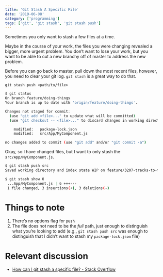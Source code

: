```yaml
---
title: 'Git Stash A Specific File'
date: '2019-06-08'
category: ['programming']
tags: ['git', 'git stash', 'git stash push']
---
```


Sometimes you only want to stash a few files at a time.

Maybe in the course of your work, the files you were changing revealed a bigger, more urgent problem. You don’t want to lose your work, but you want to be able to cut a new branchy off of master to address the new problem.

Before you can go back to master, pull down the most recent files, however, you need to clear your git log. `git stash` is a great way to do that.

`git stash push <path/to/file>`

```bash
$ git status
On branch feature/doing-things
Your branch is up to date with 'origin/feature/doing-things'.

Changes not staged for commit:
  (use "git add <file>..." to update what will be committed)
  (use "git checkout -- <file>..." to discard changes in working directory)

	modified:   package-lock.json
	modified:   src/App/MyComponent.js

no changes added to commit (use "git add" and/or "git commit -a")
```

Okay, so I have changed files, but I want to only stash the `src/App/MyComponent.js`.

```bash
$ git stash push src
Saved working directory and index state WIP on feature/3207-tracks-to-favorites-map-changes: 7316117cf5 Removed consoles.

$ git stash show 0
 ...App/MyComponent.js | 6 +++---
 1 file changed, 3 insertions(+), 3 deletions(-)
```

# Things to note

1. There’s no options flag for `push`
2. The file does not need to be the _full_ path, just enough to distinguish what you’re looking to add (e.g., `git stash push src` was enough to distinguish that I didn’t want to stash my `package-lock.json` file)

# Relevant discussion

-   [How can I git stash a specific file? - Stack Overflow](https://stackoverflow.com/questions/5506339/how-can-i-git-stash-a-specific-file)
